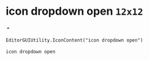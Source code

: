 # icon dropdown open `12x12`
<img src="/img/icon%20dropdown%20open.png" width=12 height=12>

``` CSharp
EditorGUIUtility.IconContent("icon dropdown open")
```
```
icon dropdown open
```
